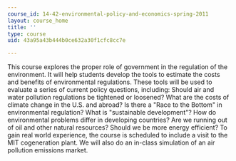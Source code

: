 ```yaml
---
course_id: 14-42-environmental-policy-and-economics-spring-2011
layout: course_home
title: ''
type: course
uid: 43a95a43b444b0ce632a30f1cfc8cc7e

---
```

This course explores the proper role of government in the regulation of the environment. It will help students develop the tools to estimate the costs and benefits of environmental regulations. These tools will be used to evaluate a series of current policy questions, including: Should air and water pollution regulations be tightened or loosened? What are the costs of climate change in the U.S. and abroad? Is there a "Race to the Bottom" in environmental regulation? What is "sustainable development"? How do environmental problems differ in developing countries? Are we running out of oil and other natural resources? Should we be more energy efficient? To gain real world experience, the course is scheduled to include a visit to the MIT cogeneration plant. We will also do an in-class simulation of an air pollution emissions market.

